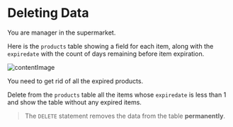 # Deleting Data

You are manager in the supermarket.

Here is the `products` table showing a field for each item, along with the `expiredate` with the count of days remaining before item expiration.

![contentImage](https://api.sololearn.com/DownloadFile?id=4521)

You need to get rid of all the expired products.

Delete from the `products` table all the items whose `expiredate` is less than 1 and show the table without any expired items.

>The `DELETE` statement removes the data from the table **permanently**.
